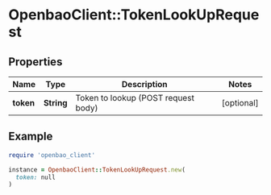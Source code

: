 # OpenbaoClient::TokenLookUpRequest

## Properties

| Name | Type | Description | Notes |
| ---- | ---- | ----------- | ----- |
| **token** | **String** | Token to lookup (POST request body) | [optional] |

## Example

```ruby
require 'openbao_client'

instance = OpenbaoClient::TokenLookUpRequest.new(
  token: null
)
```

